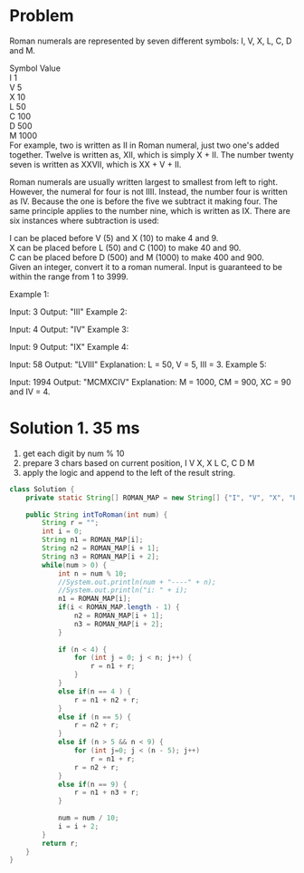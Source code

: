 # Problem 
Roman numerals are represented by seven different symbols: I, V, X, L, C, D and M.

Symbol       Value   
I             1   
V             5   
X             10   
L             50   
C             100   
D             500   
M             1000   
For example, two is written as II in Roman numeral, just two one's added together. Twelve is written as, XII, which is simply X + II. The number twenty seven is written as XXVII, which is XX + V + II.   

Roman numerals are usually written largest to smallest from left to right. However, the numeral for four is not IIII. Instead, the number four is written as IV. Because the one is before the five we subtract it making four. The same principle applies to the number nine, which is written as IX. There are six instances where subtraction is used:   

I can be placed before V (5) and X (10) to make 4 and 9.    
X can be placed before L (50) and C (100) to make 40 and 90.    
C can be placed before D (500) and M (1000) to make 400 and 900.   
Given an integer, convert it to a roman numeral. Input is guaranteed to be within the range from 1 to 3999.   

Example 1:

Input: 3
Output: "III"
Example 2:

Input: 4
Output: "IV"
Example 3:

Input: 9
Output: "IX"
Example 4:

Input: 58
Output: "LVIII"
Explanation: L = 50, V = 5, III = 3.
Example 5:

Input: 1994
Output: "MCMXCIV"
Explanation: M = 1000, CM = 900, XC = 90 and IV = 4.


# Solution 1. 35 ms
1. get each digit by num % 10
2. prepare 3 chars based on current position, I V X, X L C, C D M
3. apply the logic and append to the left of the result string.

```java
class Solution {
    private static String[] ROMAN_MAP = new String[] {"I", "V", "X", "L", "C", "D", "M"};
    
    public String intToRoman(int num) {
        String r = "";
        int i = 0;
        String n1 = ROMAN_MAP[i];
        String n2 = ROMAN_MAP[i + 1];
        String n3 = ROMAN_MAP[i + 2];
        while(num > 0) {
            int n = num % 10;
            //System.out.println(num + "----" + n);
            //System.out.println("i: " + i);
            n1 = ROMAN_MAP[i];
            if(i < ROMAN_MAP.length - 1) {
                n2 = ROMAN_MAP[i + 1];
                n3 = ROMAN_MAP[i + 2];
            }
            
            if (n < 4) {
                for (int j = 0; j < n; j++) {
                    r = n1 + r;
                }
            }
            else if(n == 4 ) {
                r = n1 + n2 + r;
            }
            else if (n == 5) {
                r = n2 + r;
            }
            else if (n > 5 && n < 9) {
                for (int j=0; j < (n - 5); j++)
                    r = n1 + r;
                r = n2 + r;
            }
            else if(n == 9) {
                r = n1 + n3 + r;
            }
            
            num = num / 10;
            i = i + 2;
        }
        return r;
    }
}
```
